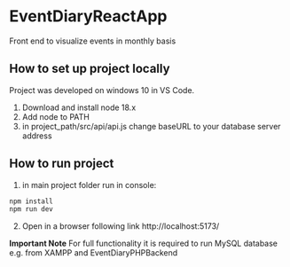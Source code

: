 # EventDiaryReactApp

Front end to visualize events in monthly basis

## How to set up project locally

Project was developed on windows 10 in VS Code.

1. Download and install node 18.x
2. Add node to PATH
3. in project_path/src/api/api.js change baseURL to your database server address

## How to run project

1. in main project folder run in console:
```bash
npm install
npm run dev
```
2. Open in a browser following link http://localhost:5173/

**Important Note**
For full functionality it is required to run MySQL database e.g. from XAMPP and EventDiaryPHPBackend